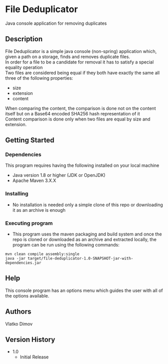 # File Deduplicator

Java console application for removing duplicates

## Description

File Deduplicator is a simple java console (non-spring) application which, given a path on a storage,
finds and removes duplicate files.\
In order for a file to be a candidate for removal it has to satisfy a special equality operation\
Two files are considered being equal if they both have exactly the same all three of the following properties:
* size
* extension
* content

When comparing the content, the comparison is done not on the content itself but on a Base64 encoded SHA256 hash representation of it\
Content comparison is done only when two files are equal by size and extension.

## Getting Started

### Dependencies

This program requires having the following installed on your local machine
* Java version 1.8 or higher (JDK or OpenJDK)
* Apache Maven 3.X.X

### Installing

* No installation is needed only a simple clone of this repo or downloading it as an archive is enough

### Executing program

* This program uses the maven packaging and build system and once the repo is cloned or downloaded as an archive and extracted locally, the program can be run using the following commands:
```
mvn clean compile assembly:single
java -jar target/file-deduplicator-1.0-SNAPSHOT-jar-with-dependencies.jar
```

## Help

This console program has an options menu which guides the user with all of the options available.

## Authors


Vlatko Dimov


## Version History

* 1.0
    * Initial Release
